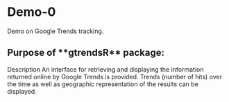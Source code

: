 <h1> Demo-0 </h1>
Demo on Google Trends tracking.
<h2>Purpose of **gtrendsR** package:</h2> 

Description An interface for retrieving and displaying 
the information returned online by Google Trends is provided. Trends (number of hits) 
over the time as well as geographic representation of the results can be displayed.
